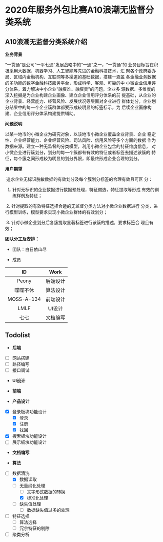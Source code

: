 # 2020年服务外包比赛A10浪潮无监督分类系统

## A10浪潮无监督分类系统介绍

**业务背景** 

“一贷通”是公司“一平七通”发展战略中的“一通”之一，“一贷通”的 业务目标旨在积极采用大数据、机器学习、人工智能等先进的金融科技技术，汇 聚各个政府委办局、区域内金融机构、互联网等多渠道的基础数据，搭建一涵盖 各金融业务数据的多功能的数字金融科技服务平台，形成科学、客观、可靠的中 小微企业信用评分体系，着力解决中小企业“融资难、融资贵”的问题。企业多 源数据、多维度的深入挖掘是为企业构建企业画像、建立企业信用评分体系的前 提基础，从企业的企业背景、经营能力、经营风险、发展状况等层面对企业进行 群体划分，企业划分结果中的每一个企业簇群体都要形成较明显的标签标示，为 后续企业画像构建、企业信用评分体系构建提供辅助。

**问题说明** 

以某一地市的小微企业为研究对象，以该地市小微企业覆盖企业背景、企业 稳定性、企业经营能力、企业经营风险、司法风险、信用风险等多个方面的数据 作为数据来源。建立一种无监督的分类模型，利用小微企业包含的特征维度信息， 对小微企业进行簇划分，划分的每一个簇都有有效的特征或者标签去描述该簇的 特征，每个簇之间形成较为明显的划分界限，即最终形成企业合理的划分。

**用户期望**

 追求企业无标识脱敏数据的有效划分及每个簇划分标签的合理有效且可区 分：

1. 针对无标识的企业数据进行数据预处理，特征備选，特征提取等形成 有效的训练样例及特征；

 2. 针对提取的有效特征选择合适的无监督分类方法对小微企业数据进行 分类，进行模型训练，模型要求实现小微企业群体的有效划分；

 3. 针对小微企业划分后各簇提取显著标签进行该簇的描述，要求标签合 理且有效；

**团队分工及安排：**

- 团队：白日依山尽

- 成员

|ID|Work|
|:-:|:-:|
|Peony|后端设计|
|喋喋不休|算法设计|
|MOSS-A-134|前端设计|
|LMLF|UI设计|
|七七|文档编写|

## Todolist

- **后端**

- [ ] 网站搭建
- [ ] 路径编写
- [ ] 接口调试

- **UI设计**

- **前端**

- **产品设计**

- [x] 登录板块功能设计
    - [x] 登录
    - [x] 注册
    - [x] 找回
- [x] 搜索板块功能设计
- [ ] 展示板块功能设计

- **文档编写**

- **算法**

- [ ] 数据清洗
    - [x] 数据读取
    - [ ] 无量纲化处理
        - [ ] 文字形式数据的转换
        - [x] 标准化处理
    - [ ] 缺失值处理
        - [ ] 数据缺失值过多的处理
- [ ] 特征选择
    - [ ] 算法选择
    - [ ] 冗余特征的剔除
- [ ] 聚类分析
